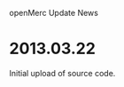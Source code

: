 openMerc Update News


2013.03.22
===============================================================================
Initial upload of source code.